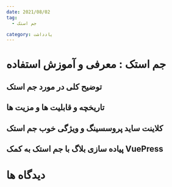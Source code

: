 ```yaml
---
date: 2021/08/02
tag:
  - جم استک

category: یادداشت
---
```


# جم استک : معرفی و آموزش استفاده

## توضیح کلی در مورد جم استک

## تاریخچه و قابلیت ها و مزیت ها

## کلاینت ساید پروسسینگ و ویژگی خوب جم استک

## پیاده سازی بلاگ با جم استک به کمک VuePress

# دیدگاه ها

<p2pLogin />
<p2pComment title="جم استک : معرفی و آموزش استفاده"/>
